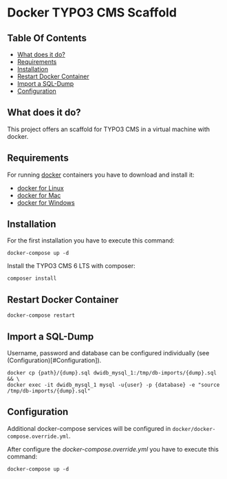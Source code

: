 # Docker TYPO3 CMS Scaffold

## Table Of Contents
- [What does it do?](#What-does-it-do)
- [Requirements](#Requirements)
- [Installation](#Installation)
- [Restart Docker Container](#Restart)
- [Import a SQL-Dump](#Import-SQL-Dump)
- [Configuration](#Configuration)

## <a name="What-does-it-do"></a>What does it do?
This project offers an scaffold for TYPO3 CMS in a virtual machine with docker.

## <a name="Requirements"></a>Requirements
For running [docker](https://www.docker.com) containers you have to download and install it:
- [docker for Linux](https://docs.docker.com/engine/getstarted/)
- [docker for Mac](https://docs.docker.com/docker-for-mac/)
- [docker for Windows](https://docs.docker.com/docker-for-windows/)

## <a name="Installation"></a>Installation
For the first installation you have to execute this command:
```
docker-compose up -d
```
Install the TYPO3 CMS 6 LTS with composer:
```
composer install
```
## <a name="Restart"></a>Restart Docker Container
```
docker-compose restart
```
## <a name="Import-SQL-Dump"></a>Import a SQL-Dump
Username, password and database can be configured individually (see (Configuration)[#Configuration]).
```
docker cp {path}/{dump}.sql dwidb_mysql_1:/tmp/db-imports/{dump}.sql && \
docker exec -it dwidb_mysql_1 mysql -u{user} -p {database} -e "source /tmp/db-imports/{dump}.sql"
```

## <a name="Configuration"></a>Configuration
Additional docker-compose services will be configured in `docker/docker-compose.override.yml`.

After configure the *docker-compose.override.yml* you have to execute this command:
```
docker-compose up -d
```
